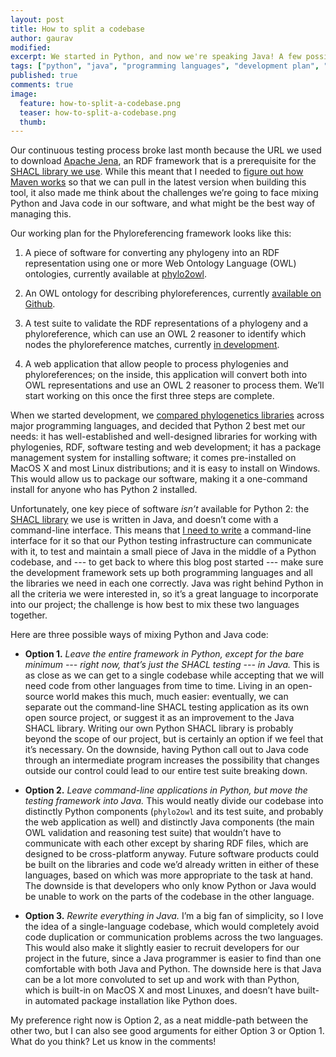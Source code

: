 ```yaml
---
layout: post
title: How to split a codebase
author: gaurav
modified:
excerpt: We started in Python, and now we're speaking Java! A few possible ways to manage a split codebase.
tags: ["python", "java", "programming languages", "development plan", "development"]
published: true
comments: true
image:
  feature: how-to-split-a-codebase.png
  teaser: how-to-split-a-codebase.png
  thumb:
---
```


Our continuous testing process broke last month because the URL we used to download [Apache Jena](https://jena.apache.org/), an RDF framework that is a prerequisite for the [SHACL library we use](https://github.com/TopQuadrant/shacl). While this meant that I needed to [figure out how Maven works](https://maven.apache.org/guides/getting-started/) so that we can pull in the latest version when building this tool, it also made me think about the challenges we’re going to face mixing Python and Java code in our software, and what might be the best way of managing this.

Our working plan for the Phyloreferencing framework looks like this:

  1. A piece of software for converting any phylogeny into an RDF representation using one or more Web Ontology Language (OWL) ontologies, currently available at [phylo2owl](https://github.com/phyloref/phylo2owl).

  2. An OWL ontology for describing phyloreferences, currently [available on Github](https://github.com/hlapp/phyloref/blob/c2a1b813690e3afc78c2abdacab216e368b5c83e/phyloref.owl).

  3. A test suite to validate the RDF representations of a phylogeny and a phyloreference, which can use an OWL 2 reasoner to identify which nodes the phyloreference matches, currently [in development](https://github.com/phyloref/phylo2owl/tree/87557263271ed69158737f06cb1bd0fa229e3b10/tests).

  4. A web application that allow people to process phylogenies and phyloreferences; on the inside, this application will convert both into OWL representations and use an OWL 2 reasoner to process them. We’ll start working on this once the first three steps are complete.

When we started development, we [compared phylogenetics libraries](https://github.com/phyloref/phylo2owl/blob/f9d614866f69611894af9edde0f71c4a72850ed0/README.md#library-options) across major programming languages, and decided that Python 2 best met our needs: it has well-established and well-designed libraries for working with phylogenies, RDF, software testing and web development; it has a package management system for installing software; it comes pre-installed on MacOS X and most Linux distributions; and it is easy to install on Windows. This would allow us to package our software, making it a one-command install for anyone who has Python 2 installed.

Unfortunately, one key piece of software *isn’t* available for Python 2: the [SHACL library](https://github.com/TopQuadrant/shacl) we use is written in Java, and doesn’t come with a command-line interface. This means that [I need to write](https://github.com/phyloref/phylo2owl/blob/87557263271ed69158737f06cb1bd0fa229e3b10/tests/java/src/main/java/org/phyloref/phylo2owl/testShacl.java) a command-line interface for it so that our Python testing infrastructure can communicate with it, to test and maintain a small piece of Java in the middle of a Python codebase, and --- to get back to where this blog post started --- make sure the development framework sets up both programming languages and all the libraries we need in each one correctly. Java was right behind Python in all the criteria we were interested in, so it’s a great language to incorporate into our project; the challenge is how best to mix these two languages together.

Here are three possible ways of mixing Python and Java code:

 - **Option 1.** *Leave the entire framework in Python, except for the bare minimum --- right now, that’s just the SHACL testing --- in Java.* This is as close as we can get to a single codebase while accepting that we will need code from other languages from time to time. Living in an open-source world makes this much, much easier: eventually, we can separate out the command-line SHACL testing application as its own open source project, or suggest it as an improvement to the Java SHACL library. Writing our own Python SHACL library is probably beyond the scope of our project, but is certainly an option if we feel that it’s necessary. On the downside, having Python call out to Java code through an intermediate program increases the possibility that changes outside our control could lead to our entire test suite breaking down.

 - **Option 2.** *Leave command-line applications in Python, but move the testing framework into Java.* This would neatly divide our codebase into distinctly Python components (`phylo2owl` and its test suite, and probably the web application as well) and distinctly Java components (the main OWL validation and reasoning test suite) that wouldn’t have to communicate with each other except by sharing RDF files, which are designed to be cross-platform anyway. Future software products could be built on the libraries and code we’d already written in either of these languages, based on which was more appropriate to the task at hand. The downside is that developers who only know Python or Java would be unable to work on the parts of the codebase in the other language.

 - **Option 3.** *Rewrite everything in Java.* I’m a big fan of simplicity, so I love the idea of a single-language codebase, which would completely avoid code duplication or communication problems across the two languages. This would also make it slightly easier to recruit developers for our project in the future, since a Java programmer is easier to find than one comfortable with both Java and Python. The downside here is that Java can be a lot more convoluted to set up and work with than Python, which is built-in on MacOS X and most Linuxes, and doesn’t have built-in automated package installation like Python does.

My preference right now is Option 2, as a neat middle-path between the other two, but I can also see good arguments for either Option 3 or Option 1. What do you think? Let us know in the comments!
